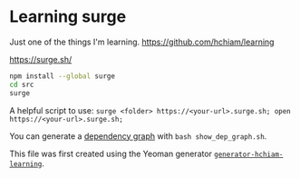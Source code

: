 # Learning surge

Just one of the things I'm learning. <https://github.com/hchiam/learning>

<https://surge.sh/>

```bash
npm install --global surge
cd src
surge
```

A helpful script to use: `surge <folder> https://<your-url>.surge.sh; open https://<your-url>.surge.sh;`

You can generate a [dependency graph](https://github.com/hchiam/learning-dependency-cruiser) with `bash show_dep_graph.sh`.

This file was first created using the Yeoman generator [`generator-hchiam-learning`](https://www.npmjs.com/package/generator-hchiam-learning).
